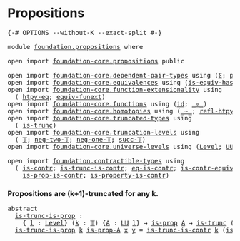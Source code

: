 # Propositions

<pre class="Agda"><a id="25" class="Symbol">{-#</a> <a id="29" class="Keyword">OPTIONS</a> <a id="37" class="Pragma">--without-K</a> <a id="49" class="Pragma">--exact-split</a> <a id="63" class="Symbol">#-}</a>

<a id="68" class="Keyword">module</a> <a id="75" href="foundation.propositions.html" class="Module">foundation.propositions</a> <a id="99" class="Keyword">where</a>

<a id="106" class="Keyword">open</a> <a id="111" class="Keyword">import</a> <a id="118" href="foundation-core.propositions.html" class="Module">foundation-core.propositions</a> <a id="147" class="Keyword">public</a>

<a id="155" class="Keyword">open</a> <a id="160" class="Keyword">import</a> <a id="167" href="foundation-core.dependent-pair-types.html" class="Module">foundation-core.dependent-pair-types</a> <a id="204" class="Keyword">using</a> <a id="210" class="Symbol">(</a><a id="211" href="foundation-core.dependent-pair-types.html#515" class="Record">Σ</a><a id="212" class="Symbol">;</a> <a id="214" href="foundation-core.dependent-pair-types.html#588" class="InductiveConstructor">pair</a><a id="218" class="Symbol">;</a> <a id="220" href="foundation-core.dependent-pair-types.html#605" class="Field">pr1</a><a id="223" class="Symbol">;</a> <a id="225" href="foundation-core.dependent-pair-types.html#617" class="Field">pr2</a><a id="228" class="Symbol">)</a>
<a id="230" class="Keyword">open</a> <a id="235" class="Keyword">import</a> <a id="242" href="foundation-core.equivalences.html" class="Module">foundation-core.equivalences</a> <a id="271" class="Keyword">using</a> <a id="277" class="Symbol">(</a><a id="278" href="foundation-core.equivalences.html#3013" class="Function">is-equiv-has-inverse</a><a id="298" class="Symbol">;</a> <a id="300" href="foundation-core.equivalences.html#1621" class="Function Operator">_≃_</a><a id="303" class="Symbol">)</a>
<a id="305" class="Keyword">open</a> <a id="310" class="Keyword">import</a> <a id="317" href="foundation-core.function-extensionality.html" class="Module">foundation-core.function-extensionality</a> <a id="357" class="Keyword">using</a>
  <a id="365" class="Symbol">(</a> <a id="367" href="foundation-core.function-extensionality.html#965" class="Function">htpy-eq</a><a id="374" class="Symbol">;</a> <a id="376" href="foundation-core.function-extensionality.html#1301" class="Function">equiv-funext</a><a id="388" class="Symbol">)</a>
<a id="390" class="Keyword">open</a> <a id="395" class="Keyword">import</a> <a id="402" href="foundation-core.functions.html" class="Module">foundation-core.functions</a> <a id="428" class="Keyword">using</a> <a id="434" class="Symbol">(</a><a id="435" href="foundation-core.functions.html#322" class="Function">id</a><a id="437" class="Symbol">;</a> <a id="439" href="foundation-core.functions.html#420" class="Function Operator">_∘_</a><a id="442" class="Symbol">)</a>
<a id="444" class="Keyword">open</a> <a id="449" class="Keyword">import</a> <a id="456" href="foundation-core.homotopies.html" class="Module">foundation-core.homotopies</a> <a id="483" class="Keyword">using</a> <a id="489" class="Symbol">(</a><a id="490" href="foundation-core.homotopies.html#627" class="Function Operator">_~_</a><a id="493" class="Symbol">;</a> <a id="495" href="foundation-core.homotopies.html#741" class="Function">refl-htpy</a><a id="504" class="Symbol">)</a>
<a id="506" class="Keyword">open</a> <a id="511" class="Keyword">import</a> <a id="518" href="foundation-core.truncated-types.html" class="Module">foundation-core.truncated-types</a> <a id="550" class="Keyword">using</a>
  <a id="558" class="Symbol">(</a> <a id="560" href="foundation-core.truncated-types.html#1741" class="Function">is-trunc</a><a id="568" class="Symbol">)</a>
<a id="570" class="Keyword">open</a> <a id="575" class="Keyword">import</a> <a id="582" href="foundation-core.truncation-levels.html" class="Module">foundation-core.truncation-levels</a> <a id="616" class="Keyword">using</a>
  <a id="624" class="Symbol">(</a> <a id="626" href="foundation-core.truncation-levels.html#395" class="Datatype">𝕋</a><a id="627" class="Symbol">;</a> <a id="629" href="foundation-core.truncation-levels.html#416" class="InductiveConstructor">neg-two-𝕋</a><a id="638" class="Symbol">;</a> <a id="640" href="foundation-core.truncation-levels.html#448" class="Function">neg-one-𝕋</a><a id="649" class="Symbol">;</a> <a id="651" href="foundation-core.truncation-levels.html#432" class="InductiveConstructor">succ-𝕋</a><a id="657" class="Symbol">)</a>
<a id="659" class="Keyword">open</a> <a id="664" class="Keyword">import</a> <a id="671" href="foundation-core.universe-levels.html" class="Module">foundation-core.universe-levels</a> <a id="703" class="Keyword">using</a> <a id="709" class="Symbol">(</a><a id="710" href="Agda.Primitive.html#597" class="Postulate">Level</a><a id="715" class="Symbol">;</a> <a id="717" href="foundation-core.universe-levels.html#235" class="Primitive">UU</a><a id="719" class="Symbol">;</a> <a id="721" href="Agda.Primitive.html#810" class="Primitive Operator">_⊔_</a><a id="724" class="Symbol">)</a>

<a id="727" class="Keyword">open</a> <a id="732" class="Keyword">import</a> <a id="739" href="foundation.contractible-types.html" class="Module">foundation.contractible-types</a> <a id="769" class="Keyword">using</a>
  <a id="777" class="Symbol">(</a> <a id="779" href="foundation-core.contractible-types.html#1006" class="Function">is-contr</a><a id="787" class="Symbol">;</a> <a id="789" href="foundation.contractible-types.html#2107" class="Function">is-trunc-is-contr</a><a id="806" class="Symbol">;</a> <a id="808" href="foundation-core.contractible-types.html#1311" class="Function">eq-is-contr</a><a id="819" class="Symbol">;</a> <a id="821" href="foundation-core.contractible-types.html#3304" class="Function">is-contr-equiv</a><a id="835" class="Symbol">;</a> <a id="837" href="foundation-core.contractible-types.html#6898" class="Function">is-contr-Π</a><a id="847" class="Symbol">;</a>
    <a id="853" href="foundation-core.contractible-types.html#6620" class="Function">is-prop-is-contr</a><a id="869" class="Symbol">;</a> <a id="871" href="foundation-core.contractible-types.html#8208" class="Function">is-property-is-contr</a><a id="891" class="Symbol">)</a>
</pre>
### Propositions are (k+1)-truncated for any k.

<pre class="Agda"><a id="955" class="Keyword">abstract</a>
  <a id="is-trunc-is-prop"></a><a id="966" href="foundation.propositions.html#966" class="Function">is-trunc-is-prop</a> <a id="983" class="Symbol">:</a>
    <a id="989" class="Symbol">{</a> <a id="991" href="foundation.propositions.html#991" class="Bound">l</a> <a id="993" class="Symbol">:</a> <a id="995" href="Agda.Primitive.html#597" class="Postulate">Level</a><a id="1000" class="Symbol">}</a> <a id="1002" class="Symbol">(</a><a id="1003" href="foundation.propositions.html#1003" class="Bound">k</a> <a id="1005" class="Symbol">:</a> <a id="1007" href="foundation-core.truncation-levels.html#395" class="Datatype">𝕋</a><a id="1008" class="Symbol">)</a> <a id="1010" class="Symbol">{</a><a id="1011" href="foundation.propositions.html#1011" class="Bound">A</a> <a id="1013" class="Symbol">:</a> <a id="1015" href="foundation-core.universe-levels.html#235" class="Primitive">UU</a> <a id="1018" href="foundation.propositions.html#991" class="Bound">l</a><a id="1019" class="Symbol">}</a> <a id="1021" class="Symbol">→</a> <a id="1023" href="foundation-core.propositions.html#1309" class="Function">is-prop</a> <a id="1031" href="foundation.propositions.html#1011" class="Bound">A</a> <a id="1033" class="Symbol">→</a> <a id="1035" href="foundation-core.truncated-types.html#1741" class="Function">is-trunc</a> <a id="1044" class="Symbol">(</a><a id="1045" href="foundation-core.truncation-levels.html#432" class="InductiveConstructor">succ-𝕋</a> <a id="1052" href="foundation.propositions.html#1003" class="Bound">k</a><a id="1053" class="Symbol">)</a> <a id="1055" href="foundation.propositions.html#1011" class="Bound">A</a>
  <a id="1059" href="foundation.propositions.html#966" class="Function">is-trunc-is-prop</a> <a id="1076" href="foundation.propositions.html#1076" class="Bound">k</a> <a id="1078" href="foundation.propositions.html#1078" class="Bound">is-prop-A</a> <a id="1088" href="foundation.propositions.html#1088" class="Bound">x</a> <a id="1090" href="foundation.propositions.html#1090" class="Bound">y</a> <a id="1092" class="Symbol">=</a> <a id="1094" href="foundation.contractible-types.html#2107" class="Function">is-trunc-is-contr</a> <a id="1112" href="foundation.propositions.html#1076" class="Bound">k</a> <a id="1114" class="Symbol">(</a><a id="1115" href="foundation.propositions.html#1078" class="Bound">is-prop-A</a> <a id="1125" href="foundation.propositions.html#1088" class="Bound">x</a> <a id="1127" href="foundation.propositions.html#1090" class="Bound">y</a><a id="1128" class="Symbol">)</a>
</pre>
